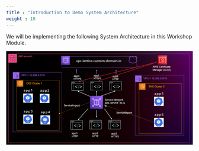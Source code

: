 ```yaml
---
title : "Introduction to Demo System Architecture"
weight : 10
---
```


We will be implementing the following System Architecture in this Workshop Module.

![system_arch.png](/static/images/6-network-security/2-vpc-lattice-service-access/system_arch.png)
